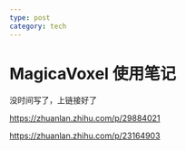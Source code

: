 ```yaml
---
type: post
category: tech
---
```

# MagicaVoxel 使用笔记

没时间写了，上链接好了

https://zhuanlan.zhihu.com/p/29884021

https://zhuanlan.zhihu.com/p/23164903